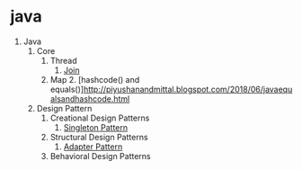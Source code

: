 # java

1. Java
   1. Core
       1. Thread
            1. [Join](https://gist.github.com/PiyushMittl/1ebfaf263bd9458ff1b9518ea158854b)
       2. Map
            2. [hashcode() and equals()]http://piyushanandmittal.blogspot.com/2018/06/javaequalsandhashcode.html
    2. Design Pattern
       1. Creational Design Patterns
            1. [Singleton Pattern](https://gist.github.com/PiyushMittl/ab105ca8220010365e66e9d16c0b3d72)
       2. Structural Design Patterns
            1. [Adapter Pattern](https://gist.github.com/PiyushMittl/2ba3f78d898f72a284476a8a6ae425ba)
       3. Behavioral Design Patterns
